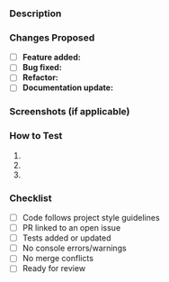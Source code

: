 ### Description
<!-- Clearly and briefly describe the purpose of the PR -->

### Changes Proposed
<!-- List out key changes made in this PR -->
- [ ] **Feature added:**
- [ ] **Bug fixed:**
- [ ] **Refactor:**
- [ ] **Documentation update:**

### Screenshots (if applicable)
<!-- Add screenshots, GIFs, or videos to illustrate visual changes -->

### How to Test
<!-- Provide clear steps for testing the changes, help the reviewers -->
1. 
2. 
3. 

### Checklist
<!-- Ensure the following before requesting a review -->
- [ ] Code follows project style guidelines
- [ ] PR linked to an open issue
- [ ] Tests added or updated
- [ ] No console errors/warnings
- [ ] No merge conflicts
- [ ] Ready for review
